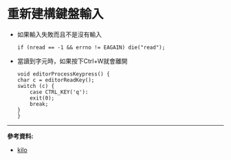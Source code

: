 # 重新建構鍵盤輸入

* 如果輸入失敗而且不是沒有輸入
    ```
    if (nread == -1 && errno != EAGAIN) die("read");
    ```
* 當讀到字元時，如果按下Ctrl+W就會離開
    ```
    void editorProcessKeypress() {
    char c = editorReadKey();
    switch (c) {
        case CTRL_KEY('q'):
        exit(0);
        break;
    }
    }
    ```

---
**參考資料:**

* [kilo](https://viewsourcecode.org/snaptoken/kilo/03.rawInputAndOutput.html)

